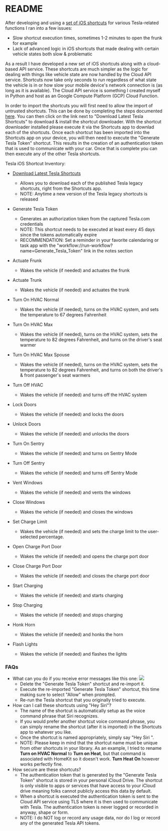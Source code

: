 README
=========

After developing and using a [set of iOS shortcuts](https://github.com/dburkland/tesla_legacy_ios_shortcuts) for various Tesla-related functions I ran into a few issues:

  * Slow shortcut execution times, sometimes 1-2 minutes to open the frunk for example
  * Lack of advanced logic in iOS shortcuts that made dealing with certain vehicle states both slow & problematic

As a result I have developed a new set of iOS shortcuts along with a cloud-based API service. These shortcuts are much simpler as the logic for dealing with things like vehicle state are now handled by the Cloud API service. Shortcuts now take only seconds to run regardless of what state the vehicle is in or how slow your mobile device's network connection is (as long as it is available). The Cloud API service is something I created myself in Python and host as an Google Compute Platform (GCP) Cloud Function.

In order to import the shortcuts you will first need to allow the import of untrusted shortcuts. This can be done by completing the steps documented [here](https://9to5mac.com/2019/08/14/allow-untrusted-shortcuts-ios-13/). You can then click on the link next to "Download Latest Tesla Shortcuts" to download & install the shortcut downloader. With the shortcut downloader installed please execute it via the Shortcuts app to downlad each of the shortcuts. Once each shortcut has been imported into the Shortcuts app on your device, you will then need to execute the "Generate Tesla Token" shortcut. This results in the creation of an authentication token that is used to communicate with your car. Once that is complete you can then execute any of the other Tesla shortcuts.

Tesla iOS Shortcut Inventory:

* [Download Latest Tesla Shortcuts](https://www.icloud.com/shortcuts/159132835013422abc193e8a8124e625)
  * Allows you to download each of the published Tesla legacy shortcuts, right from the Shortcuts app.
  * NOTE: Anytime a new version of the Tesla legacy shortcuts is released 

* Generate Tesla Token
  * Generates an authorization token from the captured Tesla.com credentials
  * NOTE: This shortcut needs to be executed at least every 45 days since the tokens automatically expire
  * RECOMMENDATION: Set a reminder in your favorite calendaring or task app with the "workflow://run-workflow?name=Generate_Tesla_Token" link in the notes section

* Actuate Frunk
  * Wakes the vehicle (if needed) and actuates the frunk

* Actuate Trunk
  * Wakes the vehicle (if needed) and actuates the trunk

* Turn On HVAC Normal
  * Wakes the vehicle (if needed), turns on the HVAC system, and sets the temperature to 67 degrees Fahrenheit

* Turn On HVAC Max
  * Wakes the vehicle (if needed), turns on the HVAC system, sets the temperature to 82 degrees Fahrenheit, and turns on the driver's seat warmer

* Turn On HVAC Max Spouse
  * Wakes the vehicle (if needed), turns on the HVAC system, sets the temperature to 82 degrees Fahrenheit, and turns on both the driver's & front passenger's seat warmers

* Turn Off HVAC
  * Wakes the vehicle (if needed) and turns off the HVAC system

* Lock Doors
  * Wakes the vehicle (if needed) and locks the doors

* Unlock Doors
  * Wakes the vehicle (if needed) and unlocks the doors

* Turn On Sentry
  * Wakes the vehicle (if needed) and turns on Sentry Mode

* Turn Off Sentry
  * Wakes the vehicle (if needed) and turns off Sentry Mode

* Vent Windows
  * Wakes the vehicle (if needed) and vents the windows

* Close Windows
  * Wakes the vehicle (if needed) and closes the windows

* Set Charge Limit
  * Wakes the vehicle (if needed) and sets the charge limit to the user-selected percentage.

* Open Charge Port Door
  * Wakes the vehicle (if needed) and opens the charge port door

* Close Charge Port Door
  * Wakes the vehicle (if needed) and closes the charge port door

* Start Charging
  * Wakes the vehicle (if needed) and starts charging

* Stop Charging
  * Wakes the vehicle (if needed) and stops charging

* Honk Horn
  * Wakes the vehicle (if needed) and honks the horn

* Flash Lights
  * Wakes the vehicle (if needed) and flashes the lights
  
### FAQs

* What can you do if you receive error messages like this one: ![](https://pbs.twimg.com/media/EHQXnncXYAEvPbZ?format=jpg&name=medium)
  * Delete the "Generate Tesla Token" shortcut and re-import it.
  * Execute the re-imported "Generate Tesla Token" shortcut, this time making sure to select "Allow" when prompted.
  * Re-run the Tesla shortcut that you originally tried to execute.
* How can I call these shortcuts using "Hey Siri"?
  * The name of the shortcut is automatically setup as the voice command phrase that Siri recognizes. 
  * If you would prefer another shortcut voice command phrase, you can simply rename the shortcut (after it is imported) in the Shortcuts app to whatever you like.
  * Once the shortcut is named appropriately, simply say "Hey Siri <Name of Shortcut>".
  * NOTE: Please keep in mind that the shortcut name must be unique from other shortcuts in your library. As an example, I tried to rename **Turn on HVAC Normal** to **Turn on Heat**, but that command is associated with HomeKit so it doesn't work. **Turn Heat On** however works perfectly fine.
* How secure are these shortcuts?
  * The authentication token that is generated by the "Generate Tesla Token" shortcut is stored in your personal iCloud Drive. The shortcut is only visible to apps or services that have access to your iCloud drive meaning folks cannot publicly access this data by default. 
  * When a shortcut is executed the authentication token is sent to the Cloud API service using TLS where it is then used to communicate with Tesla. The authentication token is never logged or recorded in anyway, shape or form.
  * NOTE: I do NOT log or record any usage data, nor do I log or record any of the generated Tesla API tokens.

